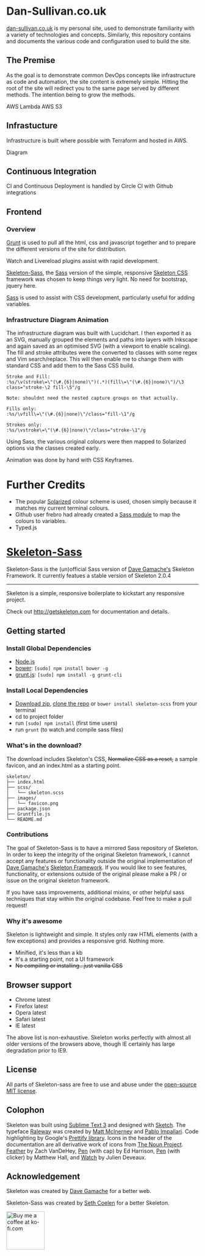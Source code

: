 # Dan-Sullivan.co.uk

[dan-sullivan.co.uk](dan-sullivan.co.uk) is my personal site, used to demonstrate familiarity with a variety of technologies and concepts. Similarly, this repository contains and documents the various code and configuration used to build the site.

## The Premise

As the goal is to demonstrate common DevOps concepts like infrastructure as code and automation, the site content is extremely simple. Hitting the root of the site will redirect you to the same page served by different methods. The intention being to grow the methods.

AWS Lambda
AWS S3

## Infrastucture

Infrastructure is built where possible with Terraform and hosted in AWS.

Diagram

## Continuous Integration

CI and Continuous Deployment is handled by Circle CI with Github integrations


## Frontend

### Overview
[Grunt](https://gruntjs.com) is used to pull all the html, css and javascript together and to prepare the different versions of the site for distribution.

Watch and Livereload plugins assist with rapid development.

[Skeleton-Sass](https://github.com/WhatsNewSaes/Skeleton-Sass), the [Sass](http://sass-lang.com) version of the simple, responsive [Skeleton CSS](http://getskeleton.com) framework was chosen to keep things very light. No need for bootstrap, jquery here. 

[Sass](http://sass-lang.com) is used to assist with CSS development, particularly useful for adding variables.


### Infrastructure Diagram Animation
The infrastructure diagram was built with Lucidchart. I then exported it as an SVG, manually grouped the elements and paths into layers with Inkscape and again saved as an optimised SVG (with a viewport to enable scaling). The fill and stroke attributes were the converted to classes with some regex and Vim search/replace. This will then enable me to change them with standard CSS and add them to the Sass CSS build.  

```
Stroke and Fill:
:%s/\v(stroke\=\"(\#.{6}|none)\")(.*)(fill\=\"(\#.{6}|none)\")/\3 class="stroke-\2 fill-\5"/g

Note: shouldnt need the nested capture groups on that actually.

Fills only:
:%s/\vfill\=\"(\#.{6}|none)\"/class="fill-\1"/g

Strokes only: 
:%s/\vstroke\=\"(\#.{6}|none)\"/class="stroke-\1"/g
```

Using Sass, the various original colours were then mapped to Solarized options via the classes created early.

Animation was done by hand with CSS Keyframes.


# Further Credits

- The popular [Solarized](http://ethanschoonover.com/solarized) colour scheme is used, chosen simply because it matches my current terminal colours. 
- Github user frebro had already created a [Sass module](https://github.com/frebro/sass-solarized/blob/master/_solarized.scss) to map the colours to variables.
- Typed.js



# [Skeleton-Sass](http://getskeleton.com)

Skeleton-Sass is the (un)official Sass version of [Dave Gamache's](https://twitter.com/dhg) Skeleton Framework. It currently featues a stable version of Skeleton 2.0.4

-----

Skeleton is a simple, responsive boilerplate to kickstart any responsive project.

Check out <http://getskeleton.com> for documentation and details.

## Getting started

### Install Global Dependencies
  * [Node.js](http://nodejs.org)
  * [bower](http://bower.io): `[sudo] npm install bower -g`
  * [grunt.js](http://gruntjs.com): `[sudo] npm install -g grunt-cli`

### Install Local Dependencies
  * [Download zip](https://github.com/whatsnewsaes/Skeleton-Sass/archive/master.zip), [clone the repo](github-mac://openRepo/https://github.com/whatsnewsaes/Skeleton-Sass) or `bower install skeleton-scss` from your terminal
  * cd to project folder
  * run `[sudo] npm install` (first time users)
  * run `grunt` (to watch and compile sass files)

### What's in the download?

The download includes Skeleton's CSS, ~~Normalize CSS as a reset,~~ a sample favicon, and an index.html as a starting point.

```
skeleton/
├── index.html
├── scss/
│   └── skeleton.scss
├── images/
│   └── favicon.png
├── package.json
├── Gruntfile.js
└── README.md

```

### Contributions
The goal of Skeleton-Sass is to have a mirrored Sass repository of Skeleton. In order to keep the integrity of the original Skeleton framework, I cannot accept any features or functionality outside the original implementation of [Dave Gamache's](https://twitter.com/dhg) [Skeleton Framework](https://github.com/dhg/Skeleton). If you would like to see features, functionality, or extensions outside of the original please make a PR / or issue on the original skeleton framework.

If you have sass improvements, additional mixins, or other helpful sass techniques that stay within the original codebase. Feel free to make a pull request!

### Why it's awesome

Skeleton is lightweight and simple. It styles only raw HTML elements (with a few exceptions) and provides a responsive grid. Nothing more.
- Minified, it's less than a kb
- It's a starting point, not a UI framework
- ~~No compiling or installing...just vanilla CSS~~


## Browser support

- Chrome latest
- Firefox latest
- Opera latest
- Safari latest
- IE latest

The above list is non-exhaustive. Skeleton works perfectly with almost all older versions of the browsers above, though IE certainly has large degradation prior to IE9.


## License

All parts of Skeleton-sass are free to use and abuse under the [open-source MIT license](http://opensource.org/licenses/mit-license.php).


## Colophon

Skeleton was built using [Sublime Text 3](http://www.sublimetext.com/3) and designed with [Sketch](http://bohemiancoding.com/sketch). The typeface [Raleway](http://www.google.com/fonts/specimen/Raleway) was created by [Matt McInerney](http://matt.cc/) and [Pablo Impallari](http://www.impallari.com/). Code highlighting by Google's [Prettify library](https://code.google.com/p/google-code-prettify/). Icons in the header of the documentation are all derivative work of icons from [The Noun Project](thenounproject.com). [Feather](http://thenounproject.com/term/feather/22073) by Zach VanDeHey, [Pen](http://thenounproject.com/term/pen/21163) (with cap) by Ed Harrison, [Pen](http://thenounproject.com/term/pen/32847) (with clicker) by Matthew Hall, and [Watch](http://thenounproject.com/term/watch/48015) by Julien Deveaux.


## Acknowledgement

Skeleton was created by [Dave Gamache](https://twitter.com/dhg) for a better web.

Skeleton-Sass was created by [Seth Coelen](http://sethcoelen.com) for a better Skeleton.

<a href='https://ko-fi.com?i=2446A87JJ08CZ' target='_blank'>
<img style='border:0px;width:100px;' src='https://az743702.vo.msecnd.net/cdn/btn1.png' border='0' alt='Buy me a coffee at ko-fi.com' />
</a> 

